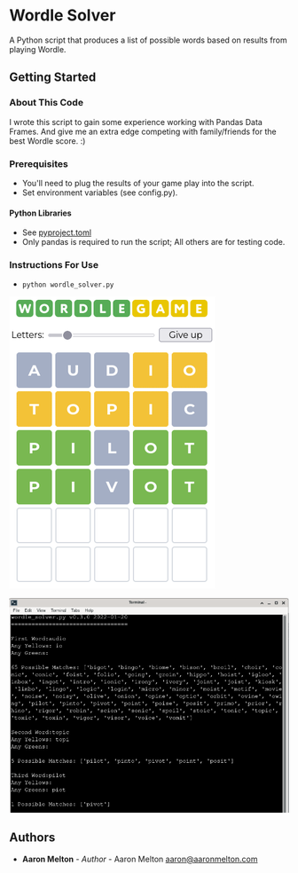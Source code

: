# Wordle Solver

A Python script that produces a list of possible words based on results from playing Wordle.

## Getting Started

### About This Code
I wrote this script to gain some experience working with Pandas Data Frames.  And give me an extra edge competing with family/friends for the best Wordle score. :)

### Prerequisites
* You'll need to plug the results of your game play into the script.
* Set environment variables (see config.py).

#### Python Libraries
* See [pyproject.toml](pyproject.toml)
* Only pandas is required to run the script; All others are for testing code.

### Instructions For Use

* `python wordle_solver.py`

![wordle_game](wordle_game.png)

![wordle_solver](wordle_solver.png)

## Authors
* **Aaron Melton** - *Author* - Aaron Melton <aaron@aaronmelton.com>
